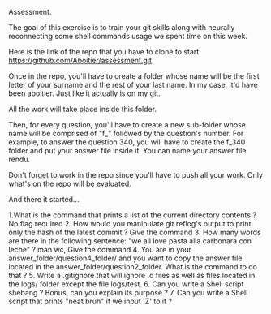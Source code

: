 Assessment.

The goal of this exercise is to train your git skills along with neurally reconnecting some shell commands usage we spent time on this week.

Here is the link of the repo that you have to clone to start: https://github.com/Aboitier/assessment.git

Once in the repo, you'll have to create a folder whose name will be the first letter of your surname and the rest of your last name. In my case, it'd have been aboitier. Just like it actually is on my git.

All the work will take place inside this folder.

Then, for every question, you'll have to create a new sub-folder whose name will be comprised of "f_" followed by the question's number. For example, to answer the question 340, you will have to create the f_340 folder and put your answer file inside it. You can name your answer file rendu.

Don't forget to work in the repo since you'll have to push all your work. Only what's on the repo will be evaluated.

And there it started...

1.What is the command that prints a list of the current directory contents ? No flag required
2. How would you manipulate git reflog's output to print only the hash of the latest commit ? Give the command
3. How many words are there in the following sentence: "we all love pasta alla carbonara con leche" ? man wc, Give the command
4. You are in your answer_folder/question4_folder/ and you want to copy the answer file located in the answer_folder/question2_folder. What is the command to do that ?
5. Write a .gitignore that will ignore .o files as well as files located in the logs/ folder except the file logs/test.
6. Can you write a Shell script shebang ? Bonus, can you explain its purpose ?
7. Can you write a Shell script that prints "neat bruh" if we input 'Z' to it ?
